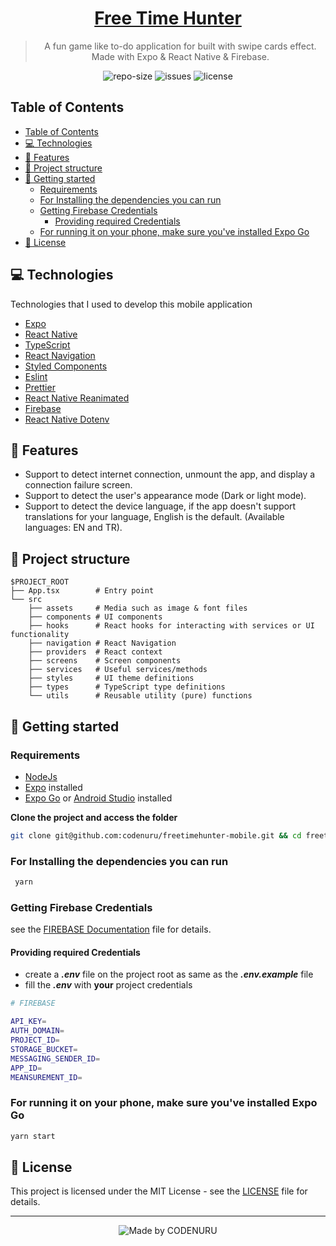 <div align="center">
  <a href="https://github.com/codenuru/freetimehunter-mobile" target="_blank">
    <h1>
      Free Time Hunter
    </h1>
  </a>
  <blockquote>
    A fun game like to-do application for built with swipe cards effect. Made with Expo & React Native & Firebase.
  </blockquote>
  <div>
    <img src="https://img.shields.io/github/repo-size/codenuru/freetimehunter-mobile?color=4000FF" alt="repo-size" />
    <img src="https://img.shields.io/github/issues-raw/codenuru/freetimehunter-mobile?color=4000FF" alt="issues" />
    <img src="https://img.shields.io/badge/license-MIT-4000FF" alt="license" />

  </div>
</div>

## Table of Contents

- [Table of Contents](#table-of-contents)
- [💻 Technologies](#-technologies)
- [🚀 Features](#-features)
- [🏢 Project structure](#-project-structure)
- [🔑 Getting started](#-getting-started)
  - [Requirements](#requirements)
  - [For Installing the dependencies you can run](#for-installing-the-dependencies-you-can-run)
  - [Getting Firebase Credentials](#getting-firebase-credentials)
    - [Providing required Credentials](#providing-required-credentials)
  - [For running it on your phone, make sure you've installed Expo Go](#for-running-it-on-your-phone-make-sure-youve-installed-expo-go)
- [📝 License](#-license)

## 💻 Technologies

Technologies that I used to develop this mobile application

- [Expo](https://docs.expo.dev/)
- [React Native](https://reactnative.dev/)
- [TypeScript](https://www.typescriptlang.org/)
- [React Navigation](https://reactnavigation.org/)
- [Styled Components](https://styled-components.com/)
- [Eslint](https://eslint.org/)
- [Prettier](https://prettier.io/)
- [React Native Reanimated](https://docs.swmansion.com/react-native-reanimated/)
- [Firebase](https://firebase.google.com/docs)
- [React Native Dotenv](https://github.com/goatandsheep/react-native-dotenv)

## 🚀 Features

- Support to detect internet connection, unmount the app, and display a connection failure screen.
- Support to detect the user's appearance mode (Dark or light mode).
- Support to detect the device language, if the app doesn't support translations for your language, English is the default. (Available languages: EN and TR).

## 🏢 Project structure

```
$PROJECT_ROOT
├── App.tsx        # Entry point
└── src
    ├── assets     # Media such as image & font files
    ├── components # UI components
    ├── hooks      # React hooks for interacting with services or UI functionality
    ├── navigation # React Navigation
    ├── providers  # React context
    ├── screens    # Screen components
    ├── services   # Useful services/methods
    ├── styles     # UI theme definitions
    ├── types      # TypeScript type definitions
    └── utils      # Reusable utility (pure) functions
```

## 🔑 Getting started

### Requirements

- [NodeJs](https://nodejs.org/en/)
- [Expo](https://docs.expo.dev/) installed
- [Expo Go](https://expo.dev/client) or [Android Studio](https://developer.android.com/studio) installed

**Clone the project and access the folder**

```bash
git clone git@github.com:codenuru/freetimehunter-mobile.git && cd freetimehunter-mobile
```

### For Installing the dependencies you can run

```bash
 yarn
```

### Getting Firebase Credentials

see the [FIREBASE Documentation](docs/FIREBASE) file for details.

#### Providing required Credentials

- create a **_.env_** file on the project root as same as the **_.env.example_** file
- fill the  **_.env_** with **your** project credentials

```bash
# FIREBASE

API_KEY=
AUTH_DOMAIN=
PROJECT_ID=
STORAGE_BUCKET=
MESSAGING_SENDER_ID=
APP_ID=
MEANSUREMENT_ID=
```

### For running it on your phone, make sure you've installed Expo Go

```bash
yarn start
```

## 📝 License

This project is licensed under the MIT License - see the [LICENSE](LICENSE) file for details.

---

<div align="center">

![Made by CODENURU](https://img.shields.io/badge/FREE%20TIME%20HUNTER-Made%20by%20CODENURU-blue?style=for-the-badge)

</div>
